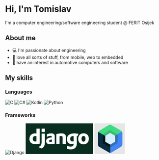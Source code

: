 # Hi, I'm Tomislav

I'm a computer engineering/software engineering student @ FERIT Osijek

## About me
- 💻 I'm passionate about engineering
- 🚀 love all sorts of stuff, from mobile, web to embedded
- 🚗 have an interest in automotive computers and software

## My skills

### Languages
<img src="https://raw.githubusercontent.com/SAWARATSUKI/ServiceLogos/main/C/C.png" alt="C" width="200">
<img src="https://raw.githubusercontent.com/SAWARATSUKI/ServiceLogos/main/C%23/C%23%20Purple.png" alt="C#" width="200">
<img src="https://raw.githubusercontent.com/SAWARATSUKI/ServiceLogos/main/Kotlin/Kotlin_New.png" alt="Kotlin" width="200">
<img src="https://raw.githubusercontent.com/SAWARATSUKI/ServiceLogos/main/Python/Python.png" alt="Python" width="200">

### Frameworks
<img src="https://raw.githubusercontent.com/dotnet/brand/main/logo/dotnet-logo.jpg" alt="Django" height="100">
<img src="logos/django-logo-negative.png" alt="Django" height="100">
<img src="https://raw.githubusercontent.com/github/explore/ae48d1ca3274c0c3a90f872e605eaef069a16771/topics/jetpack-compose/jetpack-compose.png" alt="Django" height="100">